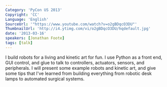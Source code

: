 ```yaml
---
Category: 'PyCon US 2013'
Copyright: 'CC'
Language: 'English'
SourceUrl: '"https://www.youtube.com/watch?v=o2gBDqcO3DU"'
ThumbnailUrl: 'http://i4.ytimg.com/vi/o2gBDqcO3DU/hqdefault.jpg'
date: '2013-03-16'
speakers: [Jonathan Foote]
tags: [talk]
---
```

I build robots for a living and kinetic art for fun. I use Python as a front end, GUI control, and glue to talk to controllers, actuators, sensors, and peripherals.  I will present some example robots and kinetic art, and give some tips that I've learned from building everything from robotic desk lamps to automated surgical systems.  